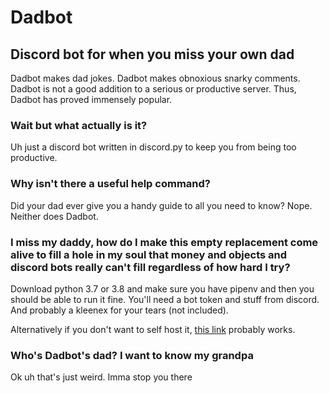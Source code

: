 # Dadbot
## Discord bot for when you miss your own dad

Dadbot makes dad jokes. Dadbot makes obnoxious snarky comments. Dadbot is not a good addition to a serious or productive server.  Thus, Dadbot has proved immensely popular.

### Wait but what actually is it?

Uh just a discord bot written in discord.py to keep you from being too productive.

### Why isn't there a useful help command?

Did your dad ever give you a handy guide to all you need to know?  Nope.  Neither does Dadbot.

### I miss my daddy, how do I make this empty replacement come alive to fill a hole in my soul that money and objects and discord bots really can't fill regardless of how hard I try?

Download python 3.7 or 3.8 and make sure you have pipenv and then you should be able to run it fine.  You'll need a bot token and stuff from discord. And probably a kleenex for your tears (not included).

Alternatively if you don't want to self host it, [this link](https://discordapp.com/oauth2/authorize?client_id=541765455111782405&scope=bot&permissions=51200) probably works.

### Who's Dadbot's dad? I want to know my grandpa

Ok uh that's just weird.  Imma stop you there
